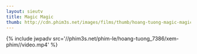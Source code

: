```yaml
---
layout: sieutv
title: Magic Magic
thumb: http://cdn.phim3s.net/images/films/thumb/hoang-tuong-magic-magic-2013.jpg
---
```

{% include jwpadv src='//phim3s.net/phim-le/hoang-tuong_7386/xem-phim//video.mp4' %}